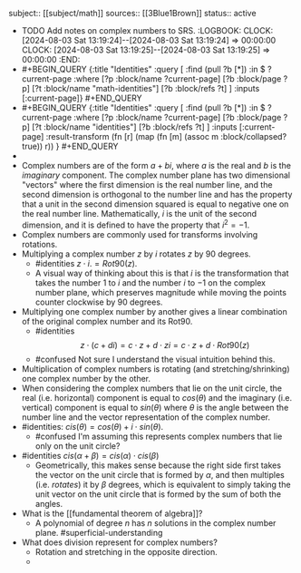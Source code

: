 subject:: [[subject/math]]
sources:: [[3Blue1Brown]]
status:: active

- TODO Add notes on complex numbers to SRS.
  :LOGBOOK:
  CLOCK: [2024-08-03 Sat 13:19:24]--[2024-08-03 Sat 13:19:24] =>  00:00:00
  CLOCK: [2024-08-03 Sat 13:19:25]--[2024-08-03 Sat 13:19:25] =>  00:00:00
  :END:
- #+BEGIN_QUERY
  {:title "Identities"
   :query [
         :find (pull ?b [*])
         :in $ ?current-page
         :where
         [?p :block/name ?current-page]
         [?b :block/page ?p]
         [?t :block/name "math-identities"]
         [?b :block/refs ?t]
         ]
   :inputs [:current-page]}
  #+END_QUERY
- #+BEGIN_QUERY
  {:title "Identities"
   :query [
         :find (pull ?b [*])
         :in $ ?current-page
         :where
         [?p :block/name ?current-page]
         [?b :block/page ?p]
         [?t :block/name "identities"]
         [?b :block/refs ?t]
         ]
   :inputs [:current-page]
  :result-transform (fn [r] (map (fn [m] (assoc m :block/collapsed? true)) r))
  }
  #+END_QUERY
-
- Complex numbers are of the form $a + bi$, where $a$ is the real and $b$ is the *imaginary* component. The complex number plane has two dimensional "vectors" where the first dimension is the real number line, and the second dimension is orthogonal to the number line and has the property that a unit in the second dimension squared is equal to negative one on the real number line. Mathematically, $i$ is the unit of the second dimension, and it is defined to have the property that $i^2 = -1$.
- Complex numbers are commonly used for transforms involving rotations.
- Multiplying a complex number $z$ by $i$ rotates $z$ by 90 degrees.
	- #identities $z \cdot i. =Rot90(z)$.
	- A visual way of thinking about this is that $i$ is the transformation that takes the number 1 to $i$ and the number $i$ to $-1$ on the complex number plane, which preserves magnitude while moving the points counter clockwise by 90 degrees.
- Multiplying one complex number by another gives a linear combination of the original complex number and its Rot90.
	- #identities 
	  $$
	  z \cdot (c + di) = c \cdot z + d \cdot zi = c \cdot z + d \cdot Rot90(z)
	  $$
	- #confused Not sure I understand the visual intuition behind this.
- Multiplication of complex numbers is rotating (and stretching/shrinking) one complex number by the other.
- When considering the complex numbers that lie on the unit circle, the real (i.e. horizontal) component is equal to $cos(\theta)$ and the imaginary (i.e. vertical) component is equal to $sin(\theta)$ where $\theta$ is the angle between the number line and the vector representation of the complex number.
- #identities: $cis(\theta) = cos(\theta) + i \cdot sin(\theta)$.
	- #confused I'm assuming this represents complex numbers that lie only on the unit circle?
- #identities $cis(\alpha + \beta) = cis(\alpha) \cdot cis(\beta)$
	- Geometrically, this makes sense because the right side first takes the vector on the unit circle that is formed by $\alpha$, and then multiples (i.e. *rotates*) it by $\beta$ degrees, which is equivalent to simply taking the unit vector on the unit circle that is formed by the sum of both the angles.
- What is the [[fundamental theorem of algebra]]?
	- A polynomial of degree $n$ has $n$ solutions in the complex number plane. #superficial-understanding
- What does division represent for complex numbers?
	- Rotation and stretching in the opposite direction.
	-
